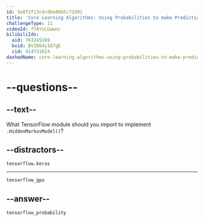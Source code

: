 ```yaml
---
id: 5e8f2f13c4cdbe86b5c72d91
title: 'Core Learning Algorithms: Using Probabilities to make Predictions'
challengeType: 11
videoId: fYAYvLUawnc
bilibiliIds:
  aid: 763245369
  bvid: BV1B64y187gE
  cid: 414731624
dashedName: core-learning-algorithms-using-probabilities-to-make-predictions
---
```


# --questions--

## --text--

What TensorFlow module should you import to implement `.HiddenMarkovModel()`?

## --distractors--

`tensorflow.keras`

---

`tensorflow_gpu`

## --answer--

`tensorflow_probability`

